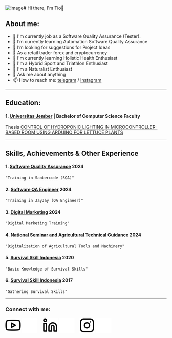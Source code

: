 ![image](https://github.com/user-attachments/assets/4408090c-a42f-4ae4-8d67-f59cb353b898)# Hi there, I'm Tio👋
## About me:
- 🔭 I'm currently job as a Software Quality Assurance (Tester).
- 🌱 I’m currently learning Automation Software Quality Assurance
- 🤔 I’m looking for suggestions for Project Ideas
- 🔭 As a retail trader forex and cryptocurrency
- 👯 I'm currently learning Holistic Health Enthusiast
- 🔭 I'm a Hybrid Sport and Triathlon Enthusiast
- 🌱 I'm a Naturalist Enthusiast
- 💬 Ask me about anything
- 📫 How to reach me: [telegram](t.me/@prstio) / [Instagram](t.me/@eastjavastory_)

---

## Education:
#### 1. [Universitas Jember](https://ilkom.unej.ac.id/) | Bachelor of Computer Science Faculty
Thesis [CONTROL OF HYDROPONIC LIGHTING IN MICROCONTROLLER-BASED ROOM USING ARDUINO FOR LETTUCE PLANTS]()

---

## Skills, Achievements & Other Experience
#### 1. [Software Quality Assurance](https://drive.google.com/drive/folders/1k38iKtcg8TFtsLwULySVDZiuNbOs1_YJ) 2024
    "Training in Sanbercode (SQA)"
#### 2. [Software QA Engineer](https://drive.google.com/file/d/1iXQW06nsDmYCdse7AZd-tq7La2DjNsm-/view?usp=drivesdk) 2024
    "Training in JayJay (QA Engineer)"  
#### 3. [Digital Marketing](https://drive.google.com/file/d/1qlXL05E3hhplECd7G7AlK9QbttdgXE5A/view?usp=drive_link) 2024
    "Digital Marketing Training"
#### 4. [National Seminar and Agricultural Technical Guidance](https://drive.google.com/file/d/1PLbXKjaOO4JjBscUYuEZL0nFkZhuNUW_/view?usp=drive_link) 2024
    "Digitalization of Agricultural Tools and Machinery"
#### 5. [Survival Skill Indonesia](https://drive.google.com/drive/folders/1k38iKtcg8TFtsLwULySVDZiuNbOs1_YJ) 2020
    "Basic Knowledge of Survival Skills"
#### 6. [Survival Skill Indonesia](https://drive.google.com/file/d/1YUkD0DSV8Uf4-RprrQQoGOodBkUg9gXi/view?usp=drive_link) 2017
    "Gathering Survival Skills"  
    
---

### Connect with me:

[![website](./img/youtube-light.svg)](https://youtube.com/@eastjavastory?si=ZdJ7L_kd5C-TAzXq)
[![website](./img/youtube-dark.svg)](https://youtube.com/@eastjavastory?si=ZdJ7L_kd5C-TAzXq)
&nbsp;&nbsp;
[![website](./img/linkedin-light.svg)](https://www.linkedin.com/in/prasetiohk?utm_source=share&utm_campaign=share_via&utm_content=profile&utm_medium=android_app)
[![website](./img/linkedin-dark.svg)](https://www.linkedin.com/in/prasetiohk?utm_source=share&utm_campaign=share_via&utm_content=profile&utm_medium=android_app)
&nbsp;&nbsp;
[![website](./img/instagram-light.svg)](https://www.instagram.com/eastjavastory_?igsh=MXBqb212YmN2ejJ5eg==)
[![website](./img/instagram-dark.svg)](https://www.instagram.com/eastjavastory_?igsh=MXBqb212YmN2ejJ5eg==)



